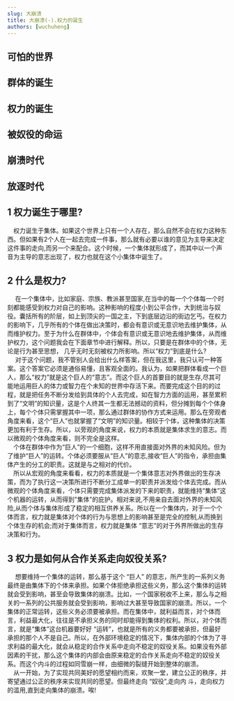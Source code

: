 ```yaml
---
slug: 大崩溃
title: 大崩溃(-).权力的诞生
authors: [wuchuheng]
---
```


## 可怕的世界
## 群体的诞生
## 权力的诞生
## 被奴役的命运
## 崩溃时代 
## 放逐时代

## 1 权力诞生于哪里?
&emsp;权力诞生于集体。如果这个世界上只有一个人存在，那么自然不会在权力这种东西。但如果有2个人在一起去完成一件事，那么就有必要以谁的意见为主导来决定这件事的走向,而另一个来配合。这个时候，一个集体就形成了，而其中以一个声音为主导的意志出现了，权力也就在这个小集体中诞生了。

## 2 什么是权力?
&emsp; 在一个集体中，比如家庭、宗族、教派甚至国家,在当中的每一个个体每一个时刻都能感受到权力对自己的影响。这种影响的程度小到公平合作，大到统治与奴役。囊括所有的阶层，如上到顶尖的一国之主，下到底层边沿的街边乞丐。在权力的影响下，几乎所有的个体在做出决策时，都会有意识或无意识地去维护集体，从而维护权力。至于为什么在群体中，个体会有意识或无意识地去维护集体，从而维护权力，这个问题我会在下面章节中进行解释。所以，只要是在群体中的个体，无论是行为甚至思想， 几乎无时无刻被权力所影响。所以“权力”到底是什么?   
&emsp; 对于这个问题，我不管别人会给出什么样答案，但在我这里，我只认可一种答案。这个答案它必须是通俗易懂，且客观全面的。我认为，如果把群体看成一个巨人，那么“权力”就是这个巨人的“意志”。而这个巨人的首要目的就是生存,尽其可能地运用巨人的体力或智力在个未知的世界中存活下来。而要完成这个目的的过程，就是把任务不断分发给到具体的个人去完成，如在智力方面的运用，甚至累积到了“文明”的知识量，这是个人终其一生都无法撼动的资料，但分摊到每个个体身上，每个个体只需掌握其中一项，那么通过群体的协作方式来运用。那么在旁观者角度来看，这个“巨人”也就掌握了“文明”的知识量。相较于个体，这种集体的决策更加有利于生存。所以，以旁观的角度来说，权力的本质就是集体求生的意志。而以微观的个体角度来看，则不完全是这样。  
&emsp;个体在群体中作为“巨人”的一个细胞，这样不用直接面对外界的未知风险。但为了维护“巨人”的运转。个体必须要服从“巨人”的意志,接收“巨人”的指令，承担由集体产生的分工的职责。这就是与之相对的代价。  
&emsp;所以从宏观的角度来看看，权力的本质就是一个集体意志对外界做出的生存决策，而为了执行这一决策所进行不断分工成单一的职责并派发给个体去完成。而从微观的个体角度来看，个体只需要完成集体派发的下来的职责，就能维持“集体”这个机器的运转，从而得到"集体"的庇护。相对来说,不用亲自去面对外界的未知风险,从而个体与集体形成了稳定的相互供养关系。所以在一个集体内，对于一个个体而言，权力就是集体对个体的行为与思想上的影响甚至是完全的控制,从而换到个体生存的机会;而对于集体而言，权力就是集体 “意志”的对于外界所做出的生存决策和行为。  

## 3 权力是如何从合作关系走向奴役关系?

&emsp; 想要维持一个集体的运转，那么基于这个 “巨人” 的意志，所产生的一系列义务最终是由集体下的个体来承担。如果个体拒绝承担这些义务，那么这个集体的运转就会受到影响，甚至会导致集体的崩溃。比如，一个国家税收不上来，那么与之相关的一系列的公共服务就会受到影响，影响过大甚至导致国家的崩溃。所以，一个集体的正常运转，这些义务必须要被承担。而在集体中，就利益而言，对个体而言，利益最大化，往往是不承担义务的同时却能得到集体的权利。所以，对个体而言，就是“集体”这台机器要好好 “运转”，也就是所有的义务都要被承担，但最好承担的那个人不是自己。所以，在外部环境稳定的情况下，集体内部的个体为了寻求利益的最大化，就会从稳定的合作关系中走向不稳定的奴役关系。如果没有外部因素的干扰，那么这个集体的内部会由原来稳定的合作关系走向不稳定的奴役关系。而这个内斗的过程如同雪崩一样，由细微的裂缝开始到整体的崩溃。  
&emsp;从一开始，为了实现共同美好的愿望相约而来，欢聚一堂，建立公正的秩序，并寄望通过公正的秩序来实现共同的愿望。但最终走向 “奴役”,走向内 斗，走向权力的滥用,直到走向集体的崩溃。唉!  
